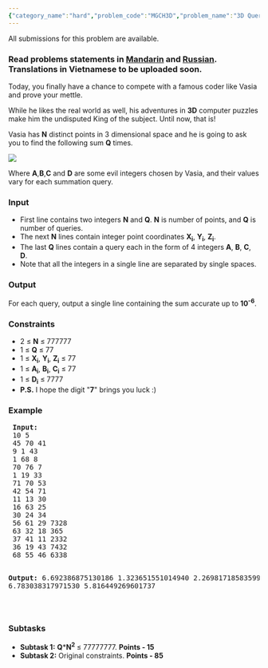 ```yaml
---
{"category_name":"hard","problem_code":"MGCH3D","problem_name":"3D Queries","languages_supported":{"0":"ADA","1":"ASM","2":"BASH","3":"BF","4":"C","5":"C99 strict","6":"CAML","7":"CLOJ","8":"CLPS","9":"CPP 4.3.2","10":"CPP 4.9.2","11":"CPP14","12":"CS2","13":"D","14":"ERL","15":"FORT","16":"FS","17":"GO","18":"HASK","19":"ICK","20":"ICON","21":"JAVA","22":"JS","23":"LISP clisp","24":"LISP sbcl","25":"LUA","26":"NEM","27":"NICE","28":"NODEJS","29":"PAS fpc","30":"PAS gpc","31":"PERL","32":"PERL6","33":"PHP","34":"PIKE","35":"PRLG","36":"PYPY","37":"PYTH","38":"PYTH 3.4","39":"RUBY","40":"SCALA","41":"SCM chicken","42":"SCM guile","43":"SCM qobi","44":"ST","45":"TCL","46":"TEXT","47":"WSPC"},"max_timelimit":7,"source_sizelimit":50000,"problem_author":"mgch","problem_tester":"kevinsogo","date_added":"24-03-2015","tags":{"0":"fft","1":"fourier","2":"hard","3":"mgch","4":"sept15"},"editorial_url":"http://discuss.codechef.com/problems/MGCH3D","time":{"view_start_date":1442223000,"submit_start_date":1442223000,"visible_start_date":1442223000,"end_date":1735669800},"layout":"problem"}
---
```

<span class="solution-visible-txt">All submissions for this problem are available.</span><h3> Read problems statements in <a target="_blank" href="http://www.codechef.com/download/translated/SEPT15/mandarin/MGCH3D.pdf">Mandarin</a> and <a target="_blank" href="http://www.codechef.com/download/translated/SEPT15/russian/MGCH3D.pdf">Russian</a>. Translations in Vietnamese to be uploaded soon.</h3>
<p>Today, you finally have a chance to compete with a famous coder like Vasia and prove your mettle.</p>
<p>While he likes the real world as well, his adventures in <b>3D</b> computer puzzles make him the undisputed King of the subject. Until now, that is!</p>
<p>Vasia has <b>N</b> distinct points in 3 dimensional space and he is going to ask you to find the following sum <b>Q</b> times.</p>
<p><img src="http://latex.codecogs.com/gif.latex?\sum \limits_{i \neq j}\frac{|A(X_{i} - X_{j}) + B(Y_{i} - Y_{j}) + C(Z_{i}- Z_{j}) + D |}{N(N-1)\sqrt{ (X_{i} - X_{j})^4 + (Y_{i} - Y_{j})^4 + (Z_{i} - Z_{j})^4}}" /></p>
<p>Where <b>A</b>,<b>B</b>,<b>C</b> and <b>D</b> are some evil integers chosen by Vasia, and their values vary for each summation query.</p>
<h3>Input</h3>
<ul>
<li>First line contains two integers <b>N</b> and <b>Q</b>. <b>N</b> is number of points, and <b>Q</b> is number of queries.</li>
<li>The next <b>N</b> lines contain integer point coordinates <b>X<sub>i</sub></b>, <b>Y<sub>i</sub></b>, <b>Z<sub>i</sub></b>.</li>
<li>The last <b>Q</b> lines contain a query each in the form of 4 integers <b>A</b>, <b>B</b>, <b>C</b>, <b>D</b>.</li>
<li>Note that all the integers in a single line are separated by single spaces.</li>
</ul>
<h3>Output</h3>
<p>For each query, output a single line containing the sum accurate up to <b>10<sup>-6</sup></b>.</p>
<h3>Constraints</h3>
<ul>
<li>2 ≤ <b>N</b> ≤ 777777</li>
<li>1 ≤ <b>Q</b> ≤ 77</li>
<li>1 ≤ <b>X<sub>i</sub></b>, <b>Y<sub>i</sub></b>, <b>Z<sub>i</sub></b> ≤ 77</li>
<li>1 ≤ <b>A<sub>i</sub></b>, <b>B<sub>i</sub></b>, <b>C<sub>i</sub></b> ≤ 77</li>
<li>1 ≤ <b>D<sub>i</sub></b> ≤ 7777</li>
<li><b>P.S.</b> I hope the digit "<b>7</b>" brings you luck :) </li>
</ul>
<h3>Example</h3>
<pre>
 <b>Input:</b>
 10 5
 45 70 41
 9 1 43
 1 68 8
 70 76 7
 1 19 33
 71 70 53
 42 54 71
 11 13 30
 16 63 25
 30 24 34
 56 61 29 7328
 63 32 18 365
 37 41 11 2332
 36 19 43 7432
 68 55 46 6338

 <b>Output:</b>
 6.692386875130186
 1.323651551014940
 2.269817185835997
 6.783038317971530
 5.816449269601737
 
</pre><h3>Subtasks</h3>
<ul>
<li><b>Subtask 1:</b> <b>Q</b>*<b>N<sup>2</sup> </b>≤ 77777777. <b>Points - 15</b></li>
<li><b>Subtask 2:</b> Original constraints. <b>Points - 85</b></li>
</ul>
